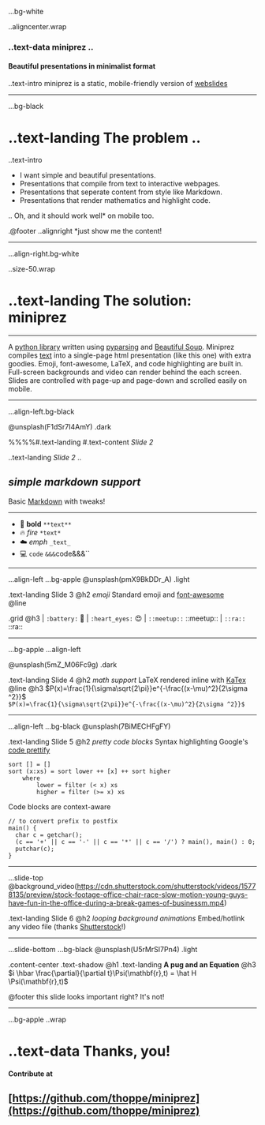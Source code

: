 ...bg-white

..aligncenter.wrap

### ..text-data **miniprez** ..
#### Beautiful presentations in minimalist format

..text-intro miniprez is a static, mobile-friendly version of [webslides](https://github.com/jlantunez/webslides)

-----

...bg-black 

# ..text-landing The problem ..

..text-intro
+ I want simple and beautiful presentations.
+ Presentations that compile from text to interactive webpages.
+ Presentations that seperate content from style like Markdown. 
+ Presentations that render mathematics and highlight code.

..
Oh, and it should work well* on mobile too.

.@footer ..alignright *just show me the content!

--------
...align-right.bg-white 

..size-50.wrap

# ..text-landing The solution: <br> miniprez 

<hr>

A [python library](https://github.com/thoppe/miniprez) written using
[pyparsing](http://pyparsing.wikispaces.com/) and
[Beautiful Soup](https://www.crummy.com/software/BeautifulSoup/bs4/doc/).
Miniprez compiles [text](tutorial.md) into a single-page html presentation
 (like this one) with extra goodies. Emoji, font-awesome, LaTeX, and code
 highlighting are built in. Full-screen backgrounds and video can render behind
 the each screen. Slides are controlled with page-up and page-down and scrolled
easily on mobile.

--------

...align-left.bg-black

@unsplash(F1dSr7I4AmY) .dark

%%%%#.text-landing #.text-content _Slide 2_

..text-landing
_Slide 2_
..

## _simple markdown support_
Basic [Markdown](https://daringfireball.net/projects/markdown/syntax) with tweaks!

<hr>


+ :muscle: **bold** `**text**`
+ :fire: *fire* `*text*`
+ :cloud: _emph_ `_text_`
+ :computer: `code` `&&&`code&&&``


-----
...align-left ...bg-apple
@unsplash(pmX9BkDDr_A) .light

.text-landing Slide 3
@h2 _emoji_
Standard emoji and [font-awesome](http://fontawesome.io/)  
@line

.grid @h3
  | `:battery:` :battery:
  | `:heart_eyes:` :heart_eyes:
  | `::meetup::` ::meetup::
  | `::ra::` ::ra:: 

-----
...bg-apple ...align-left

@unsplash(5mZ_M06Fc9g) .dark

.text-landing Slide 4
@h2 _math support_
LaTeX rendered inline with [KaTex](https://github.com/Khan/KaTeX)  
@line
@h3 $P(x)=\frac{1}{\sigma\sqrt{2\pi}}e^{-\frac{(x-\mu)^2}{2\sigma ^2}}$
<br>
`$P(x)=\frac{1}{\sigma\sqrt{2\pi}}e^{-\frac{(x-\mu)^2}{2\sigma ^2}}$`

-----
...align-left ...bg-black
@unsplash(7BiMECHFgFY)

.text-landing Slide 5
@h2 _pretty code blocks_
Syntax highlighting Google's [code prettify](https://github.com/google/code-prettify)  

```
sort [] = []
sort (x:xs) = sort lower ++ [x] ++ sort higher
    where
        lower = filter (< x) xs
        higher = filter (>= x) xs
```
Code blocks are context-aware
```
// to convert prefix to postfix
main() {
  char c = getchar();
  (c == '+' || c == '-' || c == '*' || c == '/') ? main(), main() : 0;
  putchar(c);
} 
```

------
...slide-top
@background_video(https://cdn.shutterstock.com/shutterstock/videos/15778135/preview/stock-footage-office-chair-race-slow-motion-young-guys-have-fun-in-the-office-during-a-break-games-of-businessm.mp4)

.text-landing Slide 6
@h2 _looping background animations_
Embed/hotlink any video file (thanks [Shutterstock](https://www.shutterstock.com/)!)

-----
...slide-bottom ...bg-black
@unsplash(U5rMrSI7Pn4) .light

.content-center .text-shadow 
  @h1 .text-landing **A pug and an Equation**
  @h3 $i \hbar \frac{\partial}{\partial t}\Psi(\mathbf{r},t) = \hat H \Psi(\mathbf{r},t)$
  
@footer this slide looks important right? It's not!

------

...bg-apple
..wrap

# ..text-data Thanks, you!
#### Contribute at
## [https://github.com/thoppe/miniprez](https://github.com/thoppe/miniprez)

